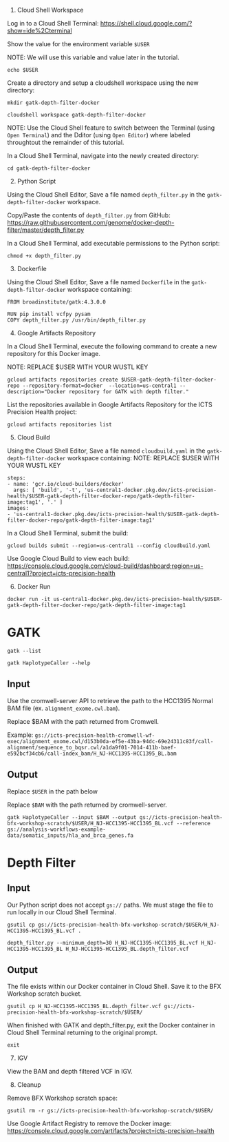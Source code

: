 1. Cloud Shell Workspace

Log in to a Cloud Shell Terminal: https://shell.cloud.google.com/?show=ide%2Cterminal

Show the value for the environment variable `$USER`

NOTE: We will use this variable and value later in the tutorial.
```
echo $USER
```

Create a directory and setup a cloudshell workspace using the new directory:
```
mkdir gatk-depth-filter-docker
```

```
cloudshell workspace gatk-depth-filter-docker
```
NOTE: Use the Cloud Shell feature to switch between the Terminal (using `Open Terminal`) and the Dditor (using `Open Editor`) where labeled throughtout the remainder of this tutorial.

In a Cloud Shell Terminal, navigate into the newly created directory:
```
cd gatk-depth-filter-docker
``` 

2. Python Script

Using the Cloud Shell Editor, Save a file named `depth_filter.py` in the `gatk-depth-filter-docker` workspace. 

Copy/Paste the contents of `depth_filter.py` from GitHub:
https://raw.githubusercontent.com/genome/docker-depth-filter/master/depth_filter.py

In a Cloud Shell Terminal, add executable permissions to the Python script:
```
chmod +x depth_filter.py
```

3. Dockerfile

Using the Cloud Shell Editor, Save a file named `Dockerfile` in the `gatk-depth-filter-docker` workspace containing:
```
FROM broadinstitute/gatk:4.3.0.0

RUN pip install vcfpy pysam
COPY depth_filter.py /usr/bin/depth_filter.py
```

4. Google Artifacts Repository

In a Cloud Shell Terminal, execute the following command to create a new repository for this Docker image.

NOTE: REPLACE $USER WITH YOUR WUSTL KEY

```
gcloud artifacts repositories create $USER-gatk-depth-filter-docker-repo --repository-format=docker  --location=us-central1 --description="Docker repository for GATK with depth filter."
```
List the repositories available in Google Artifacts Repository for the ICTS Precision Health project:
```
gcloud artifacts repositories list
```

5. Cloud Build

Using the Cloud Shell Editor, Save a file named `cloudbuild.yaml` in the `gatk-depth-filter-docker` workspace containing:
NOTE: REPLACE $USER WITH YOUR WUSTL KEY
```
steps:
- name: 'gcr.io/cloud-builders/docker'
  args: [ 'build', '-t', 'us-central1-docker.pkg.dev/icts-precision-health/$USER-gatk-depth-filter-docker-repo/gatk-depth-filter-image:tag1', '.' ]
images:
- 'us-central1-docker.pkg.dev/icts-precision-health/$USER-gatk-depth-filter-docker-repo/gatk-depth-filter-image:tag1'
```

In a Cloud Shell Terminal, submit the build:
```
gcloud builds submit --region=us-central1 --config cloudbuild.yaml
```

Use Google Cloud Build to view each build: https://console.cloud.google.com/cloud-build/dashboard;region=us-central1?project=icts-precision-health

6. Docker Run

```
docker run -it us-central1-docker.pkg.dev/icts-precision-health/$USER-gatk-depth-filter-docker-repo/gatk-depth-filter-image:tag1
```

# GATK
```
gatk --list
```

```
gatk HaplotypeCaller --help
```
## Input
Use the cromwell-server API to retrieve the path to the HCC1395 Normal BAM file (ex. `alignment_exome.cwl.bam`).

Replace $BAM with the path returned from Cromwell. 

Example: `gs://icts-precision-health-cromwell-wf-exec/alignment_exome.cwl/d153b0da-ef5e-43ba-94dc-69e24311c83f/call-alignment/sequence_to_bqsr.cwl/a1da9f01-7014-411b-baef-e592bcf34cb6/call-index_bam/H_NJ-HCC1395-HCC1395_BL.bam`

## Output

Replace `$USER` in the path below

Replace `$BAM` with the path returned by cromwell-server. 
```
gatk HaplotypeCaller --input $BAM --output gs://icts-precision-health-bfx-workshop-scratch/$USER/H_NJ-HCC1395-HCC1395_BL.vcf --reference gs://analysis-workflows-example-data/somatic_inputs/hla_and_brca_genes.fa
```
# Depth Filter

## Input

Our Python script does not accept `gs://` paths. We must stage the file to run locally in our Cloud Shell Terminal.
```
gsutil cp gs://icts-precision-health-bfx-workshop-scratch/$USER/H_NJ-HCC1395-HCC1395_BL.vcf .
```

```
depth_filter.py --minimum_depth=30 H_NJ-HCC1395-HCC1395_BL.vcf H_NJ-HCC1395-HCC1395_BL H_NJ-HCC1395-HCC1395_BL.depth_filter.vcf
```

## Output

The file exists within our Docker container in Cloud Shell. Save it to the BFX Workshop scratch bucket.
```
gsutil cp H_NJ-HCC1395-HCC1395_BL.depth_filter.vcf gs://icts-precision-health-bfx-workshop-scratch/$USER/
```

When finished with GATK and depth_filter.py, exit the Docker container in Cloud Shell Terminal returning to the original prompt.
```
exit
```


7. IGV

View the BAM and depth filtered VCF in IGV.

8. Cleanup

Remove BFX Workshop scratch space:
```
gsutil rm -r gs://icts-precision-health-bfx-workshop-scratch/$USER/
```

Use Google Artifact Registry to remove the Docker image: https://console.cloud.google.com/artifacts?project=icts-precision-health

